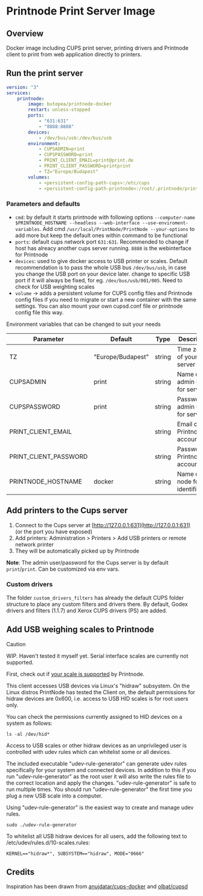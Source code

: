 # Printnode Print Server Image

## Overview
Docker image including CUPS print server, printing drivers and Printnode client to print from web application directly to printers.

## Run the print server
```yaml
version: "3"
services:
    printnode:
        image: butopea/printnode-docker
        restart: unless-stopped
        ports:
            - "631:631"
            - "8888:8888"
        devices:
            - /dev/bus/usb:/dev/bus/usb
        environment:
            - CUPSADMIN=print
            - CUPSPASSWORD=print
            - PRINT_CLIENT_EMAIL=print@print.de
            - PRINT_CLIENT_PASSWORD=printprint
            - TZ="Europe/Budapest"
        volumes:
            - <persistent-config-path-cups>:/etc/cups
            - <persistent-config-path-printnode>:/root/.printnode/printnode
```

### Parameters and defaults
- `cmd`: by default it starts printnode with following options `--computer-name $PRINTNODE_HOSTNAME --headless --web-interface --use-enviroment-variables`. Add cmd `/usr/local/PrintNode/PrintNode --your-options` to add more but keep the default ones within command to be functional
- `ports`: default cups network port `631:631`. Recommended to change if host has alreacy another cups server running. `8888` is the webinterface for Printnode
- `devices`: used to give docker access to USB printer or scales. Default recommendation is to pass the whole USB bus `/dev/bus/usb`, in case you change the USB port on your device later. change to specific USB port if it will always be fixed, for eg. `/dev/bus/usb/001/005`. Need to check for USB weighting scales
- `volume` -> adds a persistent volume for CUPS config files  and Printnode config files if you need to migrate or start a new container with the same settings. You can also mount your own cupsd.conf file or printnode config file this way.

Environment variables that can be changed to suit your needs

| Parameter    			| Default            | Type   | Description                       |
| --------------------- | ------------------ | ------ | --------------------------------- |
| TZ           			| "Europe/Budapest" |  string | Time zone of your server          |
| CUPSADMIN    			| print              | string | Name of admin user for server 	  |
| CUPSPASSWORD    		| print              | string | Password of admin user for server |
| PRINT_CLIENT_EMAIL 	|      		 		 | string | Email of Printnode account        |
| PRINT_CLIENT_PASSWORD |       		 	 | string | Password of Printnode account     |
| PRINTNODE_HOSTNAME    | docker             | string | Name of node for identification   |

## Add printers to the Cups server
1. Connect to the Cups server at [http://127.0.0.1:631](http://127.0.0.1:631) (or the port you have exposed)
2. Add printers: Administration > Printers > Add USB printers or remote network printer
3. They will be automatically picked up by Printnode

__Note__: The admin user/password for the Cups server is by default `print`/`print`. Can be customized via env vars.

### Custom drivers
The folder `custom_drivers_filters` has already the default CUPS folder structure to place any custom filters and drivers there. By default, Godex drivers and filters (1.1.7) and Xerox CUPS drivers (PS) are added.

## Add USB weighing scales to Printnode

> [!CAUTION]
> WIP. Haven't tested it myself yet. Serial interface scales are currently not supported.

First, check out if [your scale is supported](https://www.printnode.com/en/docs/supported-scales) by Printnode.

This client accesses USB devices via Linux's "hidraw" subsystem. On the Linux distros
PrintNode has tested the Client on, the default permissions for hidraw devices are 0x600,
i.e. access to USB HID scales is for root users only.

You can check the permissions currently assigned to HID devices on a system as follows:

`ls -al /dev/hid*`

Access to USB scales or other hidraw devices as an unprivileged user is controlled with
udev rules which can whitelist some or all devices.

The included executable "udev-rule-generator" can generate udev rules specifically
for your system and connected devices. In addition to this if you run "udev-rule-generator"
as the root user it will also write the rules file to the correct location and apply
the changes. "udev-rule-generator" is safe to run multiple times. You should run 
"udev-rule-generator" the first time you plug a new USB scale into a computer.

Using "udev-rule-generator" is the easiest way to create and manage udev rules.

`sudo ./udev-rule-generator`

To whitelist all USB hidraw devices for all users, add the following text to
/etc/udev/rules.d/10-scales.rules:

`KERNEL=="hidraw*", SUBSYSTEM=="hidraw", MODE="0666"`

## Credits

Inspiration has been drawn from [anujdatar/cups-docker](https://github.com/anujdatar/cups-docker) and [olbat/cupsd](https://github.com/olbat/dockerfiles/tree/master/cupsd)
